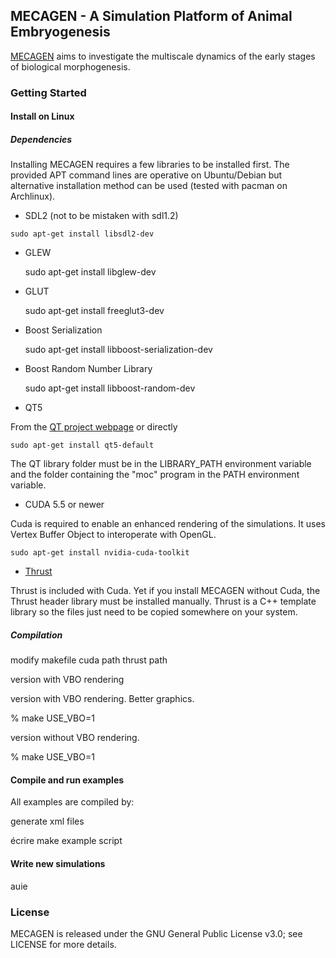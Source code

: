 ## MECAGEN - A Simulation Platform of Animal Embryogenesis

[MECAGEN](http://www.mecagen.org) aims to investigate the multiscale dynamics of the early stages of biological morphogenesis. 

### Getting Started

#### Install on Linux

##### Dependencies

Installing MECAGEN requires a few libraries to be installed first. The provided APT command lines are operative on Ubuntu/Debian but alternative installation method can be used (tested with pacman on Archlinux).

* SDL2 (not to be mistaken with sdl1.2)
```
sudo apt-get install libsdl2-dev
```

* GLEW

    sudo apt-get install libglew-dev

* GLUT

    sudo apt-get install freeglut3-dev

* Boost Serialization 

    sudo apt-get install libboost-serialization-dev

* Boost Random Number Library

    sudo apt-get install libboost-random-dev

* QT5

From the [QT project webpage](http://qt-project.org/downloads) or directly

	sudo apt-get install qt5-default

The QT library folder must be in the LIBRARY_PATH environment variable and the folder containing the "moc" program in the PATH environment variable.

* CUDA 5.5 or newer

Cuda is required to enable an enhanced rendering of the simulations. It uses Vertex Buffer Object to interoperate with OpenGL. 

    sudo apt-get install nvidia-cuda-toolkit

* [Thrust](http://thrust.github.io/)

Thrust is included with Cuda. Yet if you install MECAGEN without Cuda, the Thrust header library must be installed manually. Thrust is a C++ template library so the files just need to be copied somewhere on your system.



##### Compilation

modify makefile 
cuda path 
thrust path

version with VBO rendering

version with VBO rendering. Better graphics. 

%  make USE_VBO=1

version without VBO rendering.

%  make USE_VBO=1

#### Compile and run examples

All examples are compiled by:


generate xml files

écrire make example script


#### Write new simulations

auie

### License

MECAGEN is released under the GNU General Public License v3.0; see LICENSE for more details.

